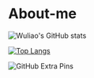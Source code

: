 # About-me


![Wuliao's GitHub stats](https://github-readme-stats.vercel.app/api?username=wuliao&show_icons=true&theme=radical)


[![Top Langs](https://github-readme-stats.vercel.app/api/top-langs/?username=wuliao97&layout=compact&theme=radical)](https://github.com/anuraghazra/github-readme-stats)


![GitHub Extra Pins](https://github-readme-stats.vercel.app/api/pin/?username=wuliao97&repo=homebridge-switchbot-for-mac)
